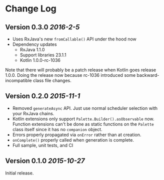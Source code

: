 Change Log
==========

Version 0.3.0 *2016-2-5*
----------------------------

* Uses RxJava's new `fromCallable()` API under the hood now
* Dependency updates
  * RxJava 1.1.0
  * Support libraries 23.1.1
  * Kotlin 1.0.0-rc-1036

Note that there will probably be a patch release when Kotlin goes release 1.0.0. Doing the release
now because rc-1036 introduced some backward-incompatible class file changes.

Version 0.2.0 *2015-11-1*
----------------------------

* Removed `generateAsync` API. Just use normal scheduler selection with your RxJava chains.
* Kotlin extensions only support `Palette.Builder().asObservable` now. Function extensions can't be done as static 
functions on the `Palette` class itself since it has no `companion` object.
* Errors properly propagated via `onError` rather than at creation.
* `onComplete()` properly called when generation is complete.
* Full sample, unit tests, and CI

Version 0.1.0 *2015-10-27*
----------------------------

Initial release.
